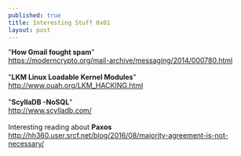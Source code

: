 ```yaml
---
published: true
title: Interesting Stuff 0x01
layout: post
---
```

"<strong>How Gmail fought spam</strong>"<br>
<a href="https://moderncrypto.org/mail-archive/messaging/2014/000780.html">https://moderncrypto.org/mail-archive/messaging/2014/000780.html </a> <br><br>
"<strong>LKM Linux Loadable Kernel Modules</strong>"<br>
<a href="http://www.ouah.org/LKM_HACKING.html" >http://www.ouah.org/LKM_HACKING.html </a> <br><br>
"<strong>ScyllaDB -NoSQL</strong>"<br>
<a href="http://www.scylladb.com">http://www.scylladb.com/ </a><br><br>
Interesting reading about <strong>Paxos</strong><br>
<a href="http://hh360.user.srcf.net/blog/2016/08/majority-agreement-is-not-necessary/">http://hh360.user.srcf.net/blog/2016/08/majority-agreement-is-not-necessary/</a>  <br>